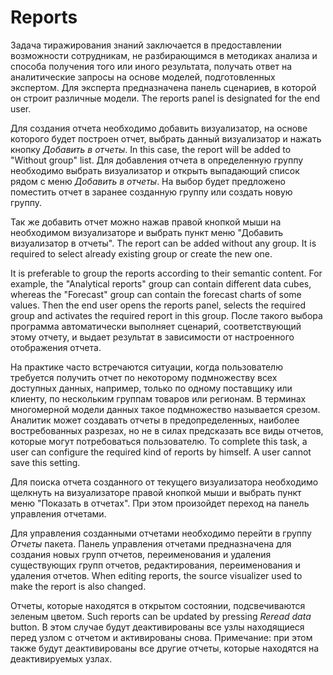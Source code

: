 # Reports

Задача тиражирования знаний заключается в предоставлении возможности сотрудникам, не разбирающимся в методиках анализа и способа получения того или иного результата, получать ответ на аналитические запросы на основе моделей, подготовленных экспертом. Для эксперта предназначена панель сценариев, в которой он строит различные модели. The reports panel is designated for the end user.

Для создания отчета необходимо добавить визуализатор, на основе которого будет построен отчет, выбрать данный визуализатор и нажать кнопку *Добавить в отчеты*. In this case, the report will be added to "Without group" list. Для добавления отчета в определенную группу необходимо выбрать визуализатор и открыть выпадающий список рядом с меню *Добавить в отчеты*. На выбор будет предложено поместить отчет в заранее созданную группу или создать новую группу.

Так же добавить отчет можно нажав правой кнопкой мыши на необходимом визуализаторе и выбрать пункт меню "Добавить визуализатор в отчеты". The report can be added without any group. It is required to select already existing group or create the new one.

It is preferable to group the reports according to their semantic content. For example, the "Analytical reports" group can contain different data cubes, whereas the "Forecast" group can contain the forecast charts of some values. Then the end user opens the reports panel, selects the required group and activates the required report in this group. После такого выбора программа автоматически выполняет сценарий, соответствующий этому отчету, и выдает результат в зависимости от настроенного отображения отчета.

На практике часто встречаются ситуации, когда пользователю требуется получить отчет по некоторому подмножеству всех доступных данных, например, только по одному поставщику или клиенту, по нескольким группам товаров или регионам. В терминах многомерной модели данных такое подмножество называется срезом. Аналитик может создавать отчеты в предопределенных, наиболее востребованных разрезах, но не в силах предсказать все виды отчетов, которые могут потребоваться пользователю. To complete this task, a user can configure the required kind of reports by himself. A user cannot save this setting.

Для поиска отчета созданного от текущего визуализатора необходимо щелкнуть на визуализаторе правой кнопкой мыши и выбрать пункт меню "Показать в отчетах". При этом произойдет переход на панель управления отчетами.

Для управления созданными отчетами необходимо перейти в группу *Отчеты* пакета. Панель управления отчетами предназначена для создания новых групп отчетов, переименования и удаления существующих групп отчетов, редактирования, переименования и удаления отчетов. When editing reports, the source visualizer used to make the report is also changed.

Отчеты, которые находятся в открытом состоянии, подсвечиваются зеленым цветом. Such reports can be updated by pressing *Reread data* button. В этом случае будут деактивированы все узлы находящиеся перед узлом с отчетом и активированы снова. Примечание: при этом также будут деактивированы все другие отчеты, которые находятся на деактивируемых узлах.
